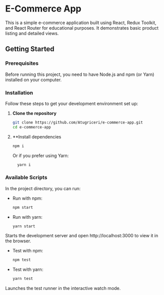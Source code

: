 # E-Commerce App

This is a simple e-commerce application built using React, Redux Toolkit, and React Router for educational purposes. It demonstrates basic product listing and detailed views.

## Getting Started

### Prerequisites

Before running this project, you need to have Node.js and npm (or Yarn) installed on your computer.

### Installation

Follow these steps to get your development environment set up:

1. **Clone the repository**

   ```bash
   git clone https://github.com/Atugriceri/e-commerce-app.git
   cd e-commerce-app
	 ```
2. **Install dependencies
   ```bash
   npm i
	 ```
	 Or if you prefer using Yarn:

   ```bash
	 yarn i
	 ```

### Available Scripts

In the project directory, you can run:

- Run with npm:
  ```bash
  npm start
  ```
- Run with yarn:
  ```bash
  yarn start
  ```
Starts the development server and open http://localhost:3000 to view it in the browser.

- Test with npm:
  ```bash
  npm test
  ```
- Test with yarn:
  ```bash
  yarn test
  ```
Launches the test runner in the interactive watch mode.